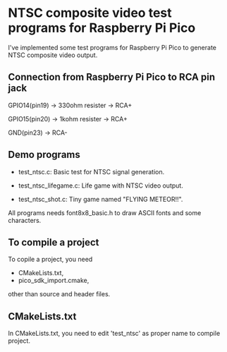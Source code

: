 # NTSC composite video test programs for Raspberry Pi Pico
I've implemented some test programs for Raspberry Pi Pico to generate NTSC composite video output.

## Connection from Raspberry Pi Pico to RCA pin jack
GPIO14(pin19) -> 330ohm resister -> RCA+

GPIO15(pin20) -> 1kohm resister -> RCA+

GND(pin23) -> RCA-

## Demo programs
* test_ntsc.c:  Basic test for NTSC signal generation.

* test_ntsc_lifegame.c:  Life game with NTSC video output.

* test_ntsc_shot.c:  Tiny game named "FLYING METEOR!!".

All programs needs font8x8_basic.h to draw ASCII fonts and some characters.

## To compile a project
To copile a project, you need

* CMakeLists.txt, 
* pico_sdk_import.cmake, 

other than source and header files.

## CMakeLists.txt
In CMakeLists.txt, you need to edit 'test_ntsc' as proper name to compile project.
